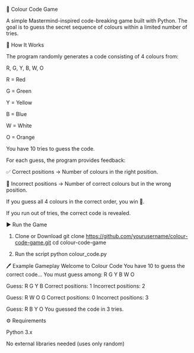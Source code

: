 🎨 Colour Code Game

A simple Mastermind-inspired code-breaking game built with Python.
The goal is to guess the secret sequence of colours within a limited number of tries.

📌 How It Works

The program randomly generates a code consisting of 4 colours from:

R, G, Y, B, W, O


R = Red

G = Green

Y = Yellow

B = Blue

W = White

O = Orange

You have 10 tries to guess the code.

For each guess, the program provides feedback:

✅ Correct positions → Number of colours in the right position.

🎯 Incorrect positions → Number of correct colours but in the wrong position.

If you guess all 4 colours in the correct order, you win 🎉.

If you run out of tries, the correct code is revealed.

▶️ Run the Game
1. Clone or Download
git clone https://github.com/yourusername/colour-code-game.git
cd colour-code-game

2. Run the script
python colour_code.py

🖊️ Example Gameplay
Welcome to Colour Code
You have 10 to guess the correct code...
You must guess among: R G Y B W O

Guess: R G Y B
Correct positions: 1
Incorrect positions: 2

Guess: R W O G
Correct positions: 0
Incorrect positions: 3

Guess: R B Y O
You guessed the code in 3 tries.

⚙️ Requirements

Python 3.x

No external libraries needed (uses only random)